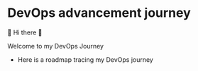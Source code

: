 # DevOps advancement journey

💫 Hi there 👋

Welcome to my DevOps Journey

- Here is a roadmap tracing my DevOps journey
